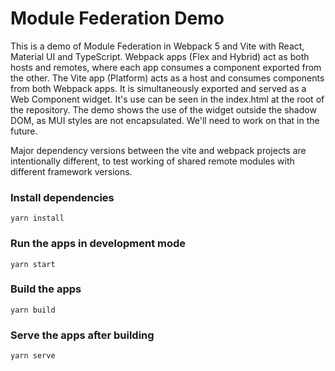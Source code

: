 # Module Federation Demo

This is a demo of Module Federation in Webpack 5 and Vite
with React, Material UI and TypeScript.
Webpack apps (Flex and Hybrid) act as both hosts and remotes, 
where each app consumes a component exported 
from the other.
The Vite app (Platform) acts as a host and consumes components from both Webpack apps.
It is simultaneously exported and served as a Web Component widget. It's use can be seen in 
the index.html at the root of the repository.
The demo shows the use of the widget outside the shadow DOM, as MUI styles are not encapsulated.
We'll need to work on that in the future.

Major dependency versions between the vite and webpack projects are intentionally different, to test
working of shared remote modules with different framework versions.

### Install dependencies
`yarn install`

### Run the apps in development mode
`yarn start`

### Build the apps
`yarn build`

### Serve the apps after building
`yarn serve`
